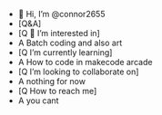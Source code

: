 - 👋 Hi, I’m @connor2655
- [Q&A]
- [Q 👀 I’m interested in]
- A Batch coding and also art
- [Q I’m currently learning]
- A How to code in makecode arcade
- [Q I’m looking to collaborate on]
- A nothing for now
- [Q How to reach me]
- A you cant

<!---
connor2655/connor2655 is a ✨ special ✨ repository because its `README.md` (this file) appears on your GitHub profile.
You can click the Preview link to take a look at your changes.
--->
